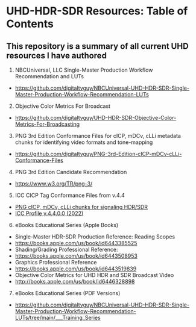 # UHD-HDR-SDR Resources: Table of Contents
This repository is a summary of all current UHD resources I have authored
---

1. NBCUniversal, LLC Single-Master Production Workflow Recommendation and LUTs <br/>
  * https://github.com/digitaltvguy/NBCUniversal-UHD-HDR-SDR-Single-Master-Production-Workflow-Recommendation-LUTs
2. Objective Color Metrics For Broadcast
  * https://github.com/digitaltvguy/UHD-HDR-SDR-Objective-Color-Metrics-For-Broadcasting
3. PNG 3rd Edition Conformance Files for cICP, mDCv, cLLi metadata chunks for identifying video formats and tone-mapping
  * https://github.com/digitaltvguy/PNG-3rd-Edition-cICP-mDCv-cLLi-Conformance-Files <br/>
4. PNG 3rd Edition Candidate Recommendation <br/>
  * https://www.w3.org/TR/png-3/
5. ICC CICP Tag Conformance Files from v.4.4
  * [PNG cICP, mDCv, cLLi chunks for signaling HDR/SDR](https://github.com/digitaltvguy/ICC-v4.4-Profiles-with-CICP-Tags-for-HDR-and-SDR-Broadcast-Applications)
  * [ICC Profile v.4.4.0.0 (2022)](https://www.color.org/specification/ICC.1-2022-05.pdf)
6. eBooks Educational Series (Apple Books)
  * Single-Master HDR-SDR Production Reference: Reading Scopes
  * https://books.apple.com/us/book/id6443385525
  * Shading/Grading Professional Reference: 
  * https://books.apple.com/us/book/id6443508953
  * Graphics Professional Reference
  * https://books.apple.com/us/book/id6443519839
  * Objective Color Metrics for UHD HDR and SDR Broadcast Video
  * http://books.apple.com/us/book/id6446328898
7. eBooks Educational Series (PDF Versions)
  * https://github.com/digitaltvguy/NBCUniversal-UHD-HDR-SDR-Single-Master-Production-Workflow-Recommendation-LUTs/tree/main/___Training_Series 
           
<br/>
